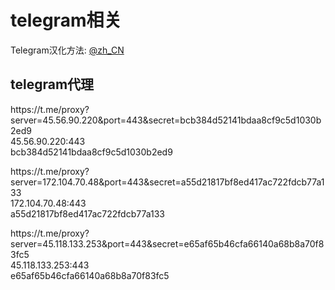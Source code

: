 <h1>telegram相关</h1>
<p>Telegram汉化方法: <a href="https://t.me/zh_CN" target="_blank">@zh_CN</a></p>

<h2>telegram代理</h2>
<p>
https://t.me/proxy?server=45.56.90.220&port=443&secret=bcb384d52141bdaa8cf9c5d1030b2ed9<br>
45.56.90.220:443<br>
bcb384d52141bdaa8cf9c5d1030b2ed9
</p>

<p>
https://t.me/proxy?server=172.104.70.48&port=443&secret=a55d21817bf8ed417ac722fdcb77a133<br>
172.104.70.48:443<br>
a55d21817bf8ed417ac722fdcb77a133
</p>

<P>
https://t.me/proxy?server=45.118.133.253&port=443&secret=e65af65b46cfa66140a68b8a70f83fc5<br>
45.118.133.253:443<br>
e65af65b46cfa66140a68b8a70f83fc5
</P>

